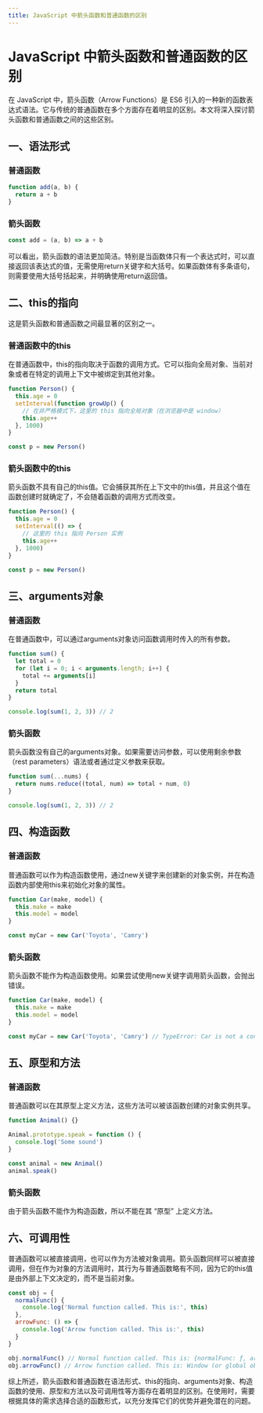 ```yaml
---
title: JavaScript 中箭头函数和普通函数的区别
---
```


# JavaScript 中箭头函数和普通函数的区别

在 JavaScript 中，箭头函数（Arrow Functions）是 ES6 引入的一种新的函数表达式语法。它与传统的普通函数在多个方面存在着明显的区别。本文将深入探讨箭头函数和普通函数之间的这些区别。

## 一、语法形式

### 普通函数

```js
function add(a, b) {
  return a + b
}
```

### 箭头函数

```js
const add = (a, b) => a + b
```

可以看出，箭头函数的语法更加简洁。特别是当函数体只有一个表达式时，可以直接返回该表达式的值，无需使用return关键字和大括号。如果函数体有多条语句，则需要使用大括号括起来，并明确使用return返回值。

## 二、this的指向

这是箭头函数和普通函数之间最显著的区别之一。

### 普通函数中的this

在普通函数中，this的指向取决于函数的调用方式。它可以指向全局对象、当前对象或者在特定的调用上下文中被绑定到其他对象。

```js
function Person() {
  this.age = 0
  setInterval(function growUp() {
    // 在非严格模式下，这里的 this 指向全局对象（在浏览器中是 window）
    this.age++
  }, 1000)
}

const p = new Person()
```

### 箭头函数中的this

箭头函数不具有自己的this值。它会捕获其所在上下文中的this值，并且这个值在函数创建时就确定了，不会随着函数的调用方式而改变。

```js
function Person() {
  this.age = 0
  setInterval(() => {
    // 这里的 this 指向 Person 实例
    this.age++
  }, 1000)
}

const p = new Person()
```

## 三、arguments对象

### 普通函数

在普通函数中，可以通过arguments对象访问函数调用时传入的所有参数。

```js
function sum() {
  let total = 0
  for (let i = 0; i < arguments.length; i++) {
    total += arguments[i]
  }
  return total
}

console.log(sum(1, 2, 3)) // 2
```

### 箭头函数

箭头函数没有自己的arguments对象。如果需要访问参数，可以使用剩余参数（rest parameters）语法或者通过定义参数来获取。

```js
function sum(...nums) {
  return nums.reduce((total, num) => total + num, 0)
}

console.log(sum(1, 2, 3)) // 2
```

## 四、构造函数

### 普通函数

普通函数可以作为构造函数使用，通过new关键字来创建新的对象实例，并在构造函数内部使用this来初始化对象的属性。

```js
function Car(make, model) {
  this.make = make
  this.model = model
}

const myCar = new Car('Toyota', 'Camry')
```

### 箭头函数

箭头函数不能作为构造函数使用。如果尝试使用new关键字调用箭头函数，会抛出错误。

```js
function Car(make, model) {
  this.make = make
  this.model = model
}

const myCar = new Car('Toyota', 'Camry') // TypeError: Car is not a constructor
```

## 五、原型和方法

### 普通函数

普通函数可以在其原型上定义方法，这些方法可以被该函数创建的对象实例共享。

```js
function Animal() {}

Animal.prototype.speak = function () {
  console.log('Some sound')
}

const animal = new Animal()
animal.speak()
```

### 箭头函数

由于箭头函数不能作为构造函数，所以不能在其 “原型” 上定义方法。

## 六、可调用性

普通函数可以被直接调用，也可以作为方法被对象调用。箭头函数同样可以被直接调用，但在作为对象的方法调用时，其行为与普通函数略有不同，因为它的this值是由外部上下文决定的，而不是当前对象。

```js
const obj = {
  normalFunc() {
    console.log('Normal function called. This is:', this)
  },
  arrowFunc: () => {
    console.log('Arrow function called. This is:', this)
  }
}

obj.normalFunc() // Normal function called. This is: {normalFunc: ƒ, arrowFunc: ƒ}
obj.arrowFunc() // Arrow function called. This is: Window (or global object) in non-strict mode
```

综上所述，箭头函数和普通函数在语法形式、this的指向、arguments对象、构造函数的使用、原型和方法以及可调用性等方面存在着明显的区别。在使用时，需要根据具体的需求选择合适的函数形式，以充分发挥它们的优势并避免潜在的问题。
